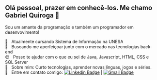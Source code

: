## Olá pessoal, prazer em conhecê-los. Me chamo Gabriel Quiroga 👋

Sou um amante da programação e também um programador em desenvovimento!

 :book:  &nbsp; Atualmente cursando Sistema de Informação na UNESA
 <br/> :purple_heart: &nbsp; Buscando me aperfeiçoar junto com o mercado nas tecnologias back-end
 <br/> :blush: &nbsp; Posso te ajudar com o que eu sei de Java, Javascript, HTML, CSS e SQL Server
 <br/> 💬  &nbsp; Sobre mim: Curto tecnologias, aprender novas línguas, jogos e séries.
 <br/> :email: &nbsp; Entre em contato comigo: [![Linkedin Badge](https://img.shields.io/badge/-GabrielQuiroga-blue?style=flat-square&logo=Linkedin&logoColor=white&link=https://www.linkedin.com/in/gabriel-quiroga-1b160b152/)](https://www.linkedin.com/in/gabriel-quiroga-1b160b152/) 
| 
[![Gmail Badge](https://img.shields.io/badge/-gb.quiroga20@gmail.com-c14438?style=flat-square&logo=Gmail&logoColor=white&link=mailto:gb.quiroga20@gmail.com)](mailto:gb.quiroga20@gmail.com)
